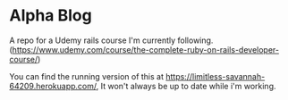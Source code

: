 # Alpha Blog
A repo for a Udemy rails course I'm currently following. (https://www.udemy.com/course/the-complete-ruby-on-rails-developer-course/)


You can find the running version of this at https://limitless-savannah-64209.herokuapp.com/, It won't always be up to date while i'm working.
